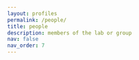 ```yaml
---
layout: profiles
permalink: /people/
title: people
description: members of the lab or group
nav: false
nav_order: 7
---
```


